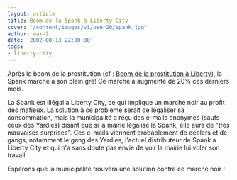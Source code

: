 ```yaml
---
layout: article
title: Boom de la Spank à Liberty City
cover: "/content/images/v1/user20/spank.jpg"
author: max-2
date: '2002-08-13 22:00:00'
tags:
- liberty-city
---
```


Après le boom de la prostitution (cf : [Boom de la prostitution à Liberty](/2002/08/09/boom-de-la-prostitution-a-liberty/)), la Spank marche à son plein gré! Ce marché a augmenté de 20% ces derniers mois.

La Spank est illégal à Liberty City, ce qui implique un marché noir au profit des mafieux. La solution à ce problème serait de légaliser sa consommation, mais la municipalité a reçu des e-mails anonymes (saufs ceux des Yardies) disant que si la mairie légalise la Spank, elle aura de "très mauvaises surprises". Ces e-mails viennent probablement de dealers et de gangs, notamment le gang des Yardies, l'actuel distributeur de Spank à Liberty City et qui n'a sans doute pas envie de voir la mairie lui voler son travail.

Espérons que la municipalité trouvera une solution contre ce marché noir !

<!--kg-card-end: markdown-->
